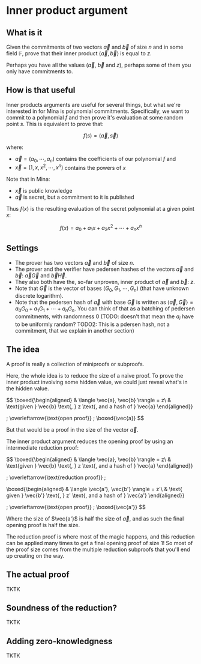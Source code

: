 # Inner product argument

## What is it

Given the commitments of two vectors $\vec{a}$ and $\vec{b}$ of size $n$ and in some field $\mathbb{F}$, prove that their inner product $\langle \vec{a}, \vec{b} \rangle$ is equal to $z$.

Perhaps you have all the values ($\vec{a}$, $\vec{b}$ and $z$), perhaps some of them you only have commitments to.

## How is that useful

Inner products arguments are useful for several things, but what we're interested in for Mina is polynomial commitments. Specifically, we want to commit to a polynomial $f$ and then prove it's evaluation at some random point $s$. 
This is equivalent to prove that:

$$ f(s) = \langle \vec{a}, \vec{s} \rangle$$

where:

* $\vec{a} = (a_0, \cdots, a_n)$ contains the coefficients of our polynomial $f$ and 
* $\vec{x} = (1, x, x^2, \cdots, x^{n})$ contains the powers of $x$

Note that in Mina:

* $\vec{x}$ is public knowledge
* $\vec{a}$ is secret, but a commitment to it is published

Thus $f(x)$ is the resulting evaluation of the secret polynomial at a given point $x$:

$$ f(x) = a_0 + a_1 x + a_2 x^2 + \cdots + a_n x^n $$

## Settings

* The prover has two vectors $\vec{a}$ and $\vec{b}$ of size $n$.
* The prover and the verifier have pedersen hashes of the vectors $\vec{a}$ and $\vec{b}$: $\vec{a}\vec{G}$ and $\vec{b}\vec{H}$.
* They also both have the, so-far unproven, inner product of $\vec{a}$ and $\vec{b}$: $z$.
* Note that $\vec{G}$ is the vector of bases $(G_0, G_1, \cdots, G_n)$ (that have unknown discrete logarithm).
* Note that the pedersen hash of $\vec{a}$ with base $\vec{G}$ is written as $\langle \vec{a}, \vec{G} \rangle = a_0G_0 + a_1G_1 + \cdots + a_nG_n$. You can think of that as a batching of pedersen commitments, with randomness $0$ (TODO: doesn't that mean the $a_i$ have to be uniformly random? TODO2: This is a pdersen hash, not a commitment, that we explain in another section)

## The idea 

A proof is really a collection of miniproofs or subproofs.

Here, the whole idea is to reduce the size of a naive proof.
To prove the inner product involving some hidden value, we could just reveal what's in the hidden value.

$$
\boxed{\begin{aligned} 
& \langle \vec{a}, \vec{b} \rangle = z\\
& \text{given } \vec{b} \text{, } z \text{, and a hash of } \vec{a}
\end{aligned}} 

\; \overleftarrow{\text{open proof}} \; \boxed{\vec{a}}
$$

But that would be a proof in the size of the vector $\vec{a}$.

The inner product argument reduces the opening proof by using an intermediate reduction proof:

$$
\boxed{\begin{aligned} 
& \langle \vec{a}, \vec{b} \rangle = z\\
& \text{given } \vec{b} \text{, } z \text{, and a hash of } \vec{a}
\end{aligned}} 

\; \overleftarrow{\text{reduction proof}} \;

\boxed{\begin{aligned}
& \langle \vec{a'}, \vec{b'} \rangle = z'\\
& \text{ given } \vec{b'} \text{, } z' \text{, and a hash of } \vec{a'}
\end{aligned}}

\; \overleftarrow{\text{open proof}} \; \boxed{\vec{a'}}
$$

Where the size of $\vec{a'}$ is half the size of $\vec{a}$, and as such the final opening proof is half the size.

The reduction proof is where most of the magic happens, and this reduction can be applied many times to get a final opening proof of size 1! 
So most of the proof size comes from the multiple reduction subproofs that you'll end up creating on the way.

## The actual proof

TKTK

## Soundness of the reduction?

TKTK

## Adding zero-knowledgness

TKTK
